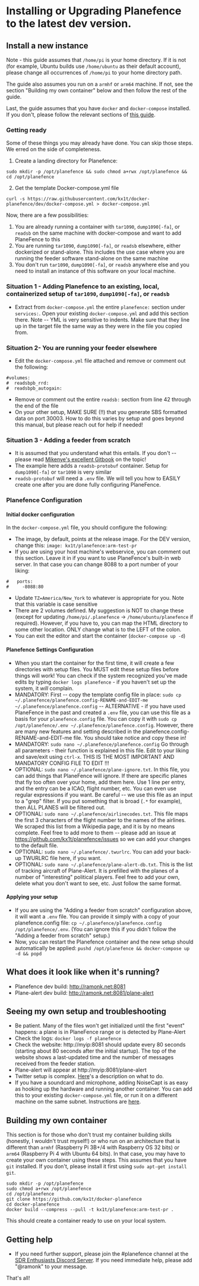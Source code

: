 # Installing or Upgrading Planefence to the latest dev version.

## Install a new instance

Note - this guide assumes that `/home/pi` is your home directory. If it is not (for example, Ubuntu builds use `/home/ubuntu` as their default account), please change all occurrences of `/home/pi` to your home directory path.

The guide also assumes you run on a `armhf` or `arm64` machine. If not, see the section "Building my own container" below and then follow the rest of the guide.

Last, the guide assumes that you have `docker` and `docker-compose` installed. If you don't, please follow the relevant sections of [this guide](https://mikenye.gitbook.io/ads-b/setting-up-the-host-system/install-docker).

### Getting ready
Some of these things you may already have done. You can skip those steps. We erred on the side of completeness.
1. Create a landing directory for Planefence:
```
sudo mkdir -p /opt/planefence && sudo chmod a+rwx /opt/planefence && cd /opt/planefence
```
2. Get the template Docker-compose.yml file
```
curl -s https://raw.githubusercontent.com/kx1t/docker-planefence/dev/docker-compose.yml > docker-compose.yml
```

Now, there are a few possibilities:
1. You are already running a container with `tar1090`, `dump1090[-fa]`, or `readsb` on the same machine with docker-compose and want to add PlaneFence to this
2. You are running `tar1090`, `dump1090[-fa]`, or `readsb` elsewhere, either dockerized or stand-alone. This includes the use case where you are running the feeder software stand-alone on the same machine
3. You don't run `tar1090`, `dump1090[-fa]`, or `readsb` anywhere else and you need to install an instance of this software on your local machine.


### Situation 1 - Adding Planefence to an existing, local, containerized setup of `tar1090`, `dump1090[-fa]`, or `readsb`
- Extract from `docker-compose.yml` the entire `planefence:` section under `services:`. Open your existing `docker-compose.yml` and add this section there. Note -- YML is very sensitive to indents. Make sure that they line up in the target file the same way as they were in the file you copied from.

### Situation 2- You are running your feeder elsewhere
- Edit the `docker-compose.yml` file attached and remove or comment out the following:
```
#volumes:
#  readsbpb_rrd:
#  readsbpb_autogain:
```
- Remove or comment out the entire `readsb:` section from line 42 through the end of the file
- On your other setup, MAKE SURE (!!) that you generate SBS formatted data on port 30003. How to do this varies by setup and goes beyond this manual, but please reach out for help if needed!

### Situation 3 - Adding a feeder from scratch
- It is assumed that you understand what this entails. If you don't -- please read [Mikenye's excellent Gitbook](https://mikenye.gitbook.io/ads-b/) on the topic!
- The example here adds a `readsb-protobuf` container. Setup for `dump1090[-fa]` or `tar1090` is very similar
- `readsb-protobuf` will need a `.env` file. We will tell you how to EASILY create one after you are done fully configuring PlaneFence.

### Planefence Configuration
#### Initial docker configuration
In the `docker-compose.yml` file, you should configure the following:
- The image, by default, points at the release image. For the DEV version, change this: `image: kx1t/planefence:arm-test-pr`
- If you are using your host machine's webservice, you can comment out this section. Leave it in if you want to use PlaneFence's built-in web server. In that case you can change 8088 to a port number of your liking:
```
#   ports:
#     -8088:80
```
- Update `TZ=America/New_York` to whatever is appropriate for you. Note that this variable is case sensitive
- There are 2 volumes defined. My suggestion is NOT to change these (except for updating `/home/pi/.planefence` -> `/home/ubuntu/planefence` if required). However, if you have to, you can map the HTML directory to some other location. ONLY change what is to the LEFT of the colon.
- You can exit the editor and start the container (`docker-compose up -d`)

#### Planefence Settings Configuration
- When you start the container for the first time, it will create a few directories with setup files. You MUST edit these setup files before things will work! You can check if the system recognized you've made edits by typing `docker logs planefence` - if you haven't set up the system, it *will* complain.
- MANDATORY: First -- copy the template config file in place: `sudo cp ~/.planefence/planefence.config-RENAME-and-EDIT-me ~/.planefence/planefence.config`
    -- ALTERNATIVE - if you have used PlaneFence in the past and created a `.env` file, you can use this file as a basis for your `planefence.config` file. You can copy it with `sudo cp /opt/planefence/.env ~/.planefence/planefence.config`. However, there are many new features and setting described in the planefence.config-RENAME-and-EDIT-me file. You should take notice and copy these in!
- MANDATORY: `sudo nano ~/.planefence/planefence.config` Go through all parameters - their function is explained in this file. Edit to your liking and save/exit using `ctrl-x`. THIS IS THE MOST IMPORTANT AND MANDATORY CONFIG FILE TO EDIT !!!
- OPTIONAL: `sudo nano ~/.planefence/plane-ignore.txt`. In this file, you can add things that PlaneFence will ignore. If there are specific planes that fly too often over your home, add them here. Use 1 line per entry, and the entry can be a ICAO, flight number, etc. You can even use regular expressions if you want. Be careful -- we use this file as an input to a "grep" filter. If you put something that is broad (`.*` for example), then ALL PLANES will be filtered out.
- OPTIONAL: `sudo nano ~/.planefence/airlinecodes.txt`. This file maps the first 3 characters of the flight number to the names of the airlines. We scraped this list from a Wikipedia page, and it is by no means complete. Feel free to add more to them -- please add an issue at https://github.com/kx1t/planefence/issues so we can add your changes to the default file.
- OPTIONAL: `sudo nano ~/.planefence/.twurlrc`. You can add your back-up TWURLRC file here, if you want.
- OPTIONAL: `sudo nano ~/.planefence/plane-alert-db.txt`. This is the list of tracking aircraft of Plane-Alert. It is prefilled with the planes of a number of "interesting" political players. Feel free to add your own, delete what you don't want to see, etc. Just follow the same format.

#### Applying your setup
- If you are using the "Adding a feeder from scratch" configuration above, it will want a `.env` file. You can provide it simply with a copy of your planefence.config file: `cp ~/.planefence/planefence.config /opt/planefence/.env`. (You can ignore this if you didn't follow the "Adding a feeder from scratch" setup.)
- Now, you can restart the Planefence container and the new setup should automatically be applied: `pushd /opt/planefence && docker-compose up -d && popd`

## What does it look like when it's running?
- Planefence dev build: http://ramonk.net:8081
- Plane-alert dev build: http://ramonk.net:8081/plane-alert

## Seeing my own setup and troubleshooting
- Be patient. Many of the files won't get initialized until the first "event" happens: a plane is in PlaneFence range or is detected by Plane-Alert
- Check the logs: `docker logs -f planefence`
- Check the website: http://myip:8081 should update every 80 seconds (starting about 80 seconds after the initial startup). The top of the website shows a last-updated time and the number of messages received from the feeder station.
- Plane-alert will appear at http://myip:8081/plane-alert
- Twitter setup is complex. [Here](https://github.com/kx1t/docker-planefence#setting-up-tweeting)'s a description on what to do.
- If you have a soundcard and microphone, adding NoiseCapt is as easy as hooking up the hardware and running another container. You can add this to your existing `docker-compose.yml` file, or run it on a different machine on the same subnet. Instructions are [here](https://github.com/kx1t/docker-noisecapt/blob/main/README.md).

## Building my own container
This section is for those who don't trust my container building skills (honestly, I wouldn't trust myself!) or who run on an architecture that is different than `armhf` (Raspberry Pi 3B+/4 with Raspberry OS 32 bits) or `arm64` (Raspberry Pi 4 with Ubuntu 64 bits). In that case, you may have to create your own container using these steps. This assumes that you have `git` installed. If you don't, please install it first using `sudo apt-get install git`.
 ```
sudo mkdir -p /opt/planefence
sudo chmod a+rwx /opt/planefence
cd /opt/planefence
git clone https://github.com/kx1t/docker-planefence
cd docker-planefence
docker build --compress --pull -t kx1t/planefence:arm-test-pr .
```
This should create a container ready to use on your local system.


## Getting help
- If you need further support, please join the #planefence channel at the [SDR Enthusiasts Discord Server](https://discord.gg/VDT25xNZzV). If you need immediate help, please add "@ramonk" to your message.

That's all!
